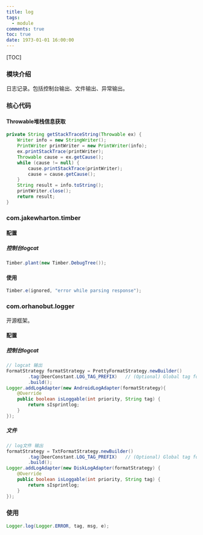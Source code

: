 ```yaml
---
title: log
tags:
  - module
comments: true
toc: true
date: 1973-01-01 16:00:00
---
```


[TOC]

### 模块介绍
日志记录。包括控制台输出、文件输出、异常输出。

<!-- more -->
### 核心代码

#### Throwable堆栈信息获取
``` java
private String getStackTraceString(Throwable ex) {
    Writer info = new StringWriter();
    PrintWriter printWriter = new PrintWriter(info);
    ex.printStackTrace(printWriter);
    Throwable cause = ex.getCause();
    while (cause != null) {
        cause.printStackTrace(printWriter);
        cause = cause.getCause();
    }
    String result = info.toString();
    printWriter.close();
    return result;
}
```

### com.jakewharton.timber
#### 配置
##### 控制台logcat
``` java
Timber.plant(new Timber.DebugTree());
```

#### 使用
``` java
Timber.e(ignored, "error while parsing response");
```

### com.orhanobut.logger
开源框架。

#### 配置
##### 控制台logcat
``` java
// logcat 输出
FormatStrategy formatStrategy = PrettyFormatStrategy.newBuilder()
        .tag(DeerConstant.LOG_TAG_PREFIX)   // (Optional) Global tag for every log. Default PRETTY_LOGGER
        .build();
Logger.addLogAdapter(new AndroidLogAdapter(formatStrategy){
    @Override
    public boolean isLoggable(int priority, String tag) {
        return sIsprintlog;
    }
});
```

##### 文件
``` java
// log文件 输出
formatStrategy = TxtFormatStrategy.newBuilder()
        .tag(DeerConstant.LOG_TAG_PREFIX)   // (Optional) Global tag for every log. Default PRETTY_LOGGER
        .build();
Logger.addLogAdapter(new DiskLogAdapter(formatStrategy) {
    @Override
    public boolean isLoggable(int priority, String tag) {
        return sIsprintlog;
    }
});
```

### 使用
``` java
Logger.log(Logger.ERROR, tag, msg, e);
```
